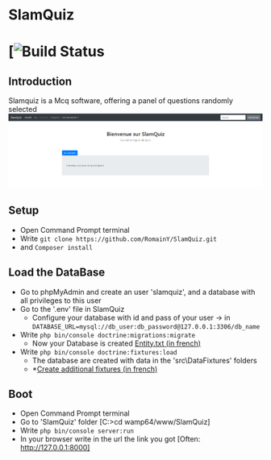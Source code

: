 # SlamQuiz
[![Build Status](https://travis-ci.org/RomainY/SlamQuiz.svg?branch=master)
================================
## Introduction
Slamquiz is a Mcq software, offering a panel of questions randomly selected 
![Accueil](https://raw.githubusercontent.com/RomainY/SlamQuiz/develop/assets/screenshot_home.PNG)

## Setup
* Open Command Prompt terminal
* Write `git clone https://github.com/RomainY/SlamQuiz.git`
* and `Composer install`

## Load the DataBase
* Go to phpMyAdmin and create an user 'slamquiz', and a database with all privileges to this user
* Go to the '.env' file in SlamQuiz
	* Configure your database with id and pass of your user -> in 										`DATABASE_URL=mysql://db_user:db_password@127.0.0.1:3306/db_name`
* Write `php bin/console doctrine:migrations:migrate`
	* Now your Database is created
 	[Entity.txt (in french)](https://github.com/RomainY/SlamQuiz/blob/develop/Astuces/00_symf_category_entity.txt)
* Write `php bin/console doctrine:fixtures:load`
	* The  database are created with data in the 'src\DataFixtures' folders
	* *[Create additional fixtures (in french)](https://github.com/RomainY/SlamQuiz/blob/develop/Astuces/02_create_category_fixtures.txt)


## Boot 
* Open Command Prompt terminal
* Go to 'SlamQuiz' folder [C:\>cd wamp64/www/SlamQuiz]
* Write `php bin/console server:run`
* In your browser write in the url the link you got [Often: http://127.0.0.1:8000]

